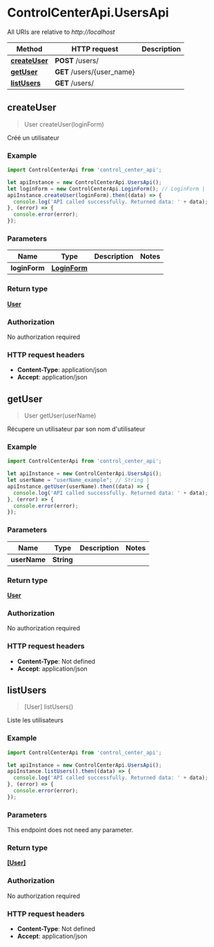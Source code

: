 # ControlCenterApi.UsersApi

All URIs are relative to *http://localhost*

Method | HTTP request | Description
------------- | ------------- | -------------
[**createUser**](UsersApi.md#createUser) | **POST** /users/ | 
[**getUser**](UsersApi.md#getUser) | **GET** /users/{user_name} | 
[**listUsers**](UsersApi.md#listUsers) | **GET** /users/ | 



## createUser

> User createUser(loginForm)



Créé un utilisateur

### Example

```javascript
import ControlCenterApi from 'control_center_api';

let apiInstance = new ControlCenterApi.UsersApi();
let loginForm = new ControlCenterApi.LoginForm(); // LoginForm | 
apiInstance.createUser(loginForm).then((data) => {
  console.log('API called successfully. Returned data: ' + data);
}, (error) => {
  console.error(error);
});

```

### Parameters


Name | Type | Description  | Notes
------------- | ------------- | ------------- | -------------
 **loginForm** | [**LoginForm**](LoginForm.md)|  | 

### Return type

[**User**](User.md)

### Authorization

No authorization required

### HTTP request headers

- **Content-Type**: application/json
- **Accept**: application/json


## getUser

> User getUser(userName)



Récupere un utilisateur par son nom d&#39;utilisateur

### Example

```javascript
import ControlCenterApi from 'control_center_api';

let apiInstance = new ControlCenterApi.UsersApi();
let userName = "userName_example"; // String | 
apiInstance.getUser(userName).then((data) => {
  console.log('API called successfully. Returned data: ' + data);
}, (error) => {
  console.error(error);
});

```

### Parameters


Name | Type | Description  | Notes
------------- | ------------- | ------------- | -------------
 **userName** | **String**|  | 

### Return type

[**User**](User.md)

### Authorization

No authorization required

### HTTP request headers

- **Content-Type**: Not defined
- **Accept**: application/json


## listUsers

> [User] listUsers()



Liste les utilisateurs

### Example

```javascript
import ControlCenterApi from 'control_center_api';

let apiInstance = new ControlCenterApi.UsersApi();
apiInstance.listUsers().then((data) => {
  console.log('API called successfully. Returned data: ' + data);
}, (error) => {
  console.error(error);
});

```

### Parameters

This endpoint does not need any parameter.

### Return type

[**[User]**](User.md)

### Authorization

No authorization required

### HTTP request headers

- **Content-Type**: Not defined
- **Accept**: application/json

